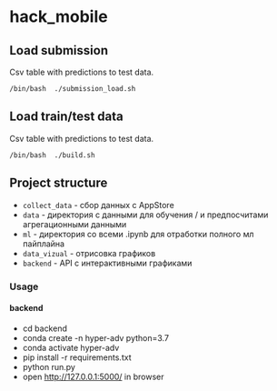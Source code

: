 # hack_mobile


## Load submission

Csv table with predictions to test data.

```
/bin/bash  ./submission_load.sh
```

## Load train/test data

Csv table with predictions to test data.

```
/bin/bash  ./build.sh
```

## Project structure

- ``collect_data`` - сбор данных с AppStore
- ``data`` - директория с данными для обучения / и предпосчитами агрегационными данными
- ``ml`` - директория со всеми .ipynb для отработки полного мл пайплайна 
- ``data_vizual`` - отрисовка графиков 
- ``backend`` - API c интерактивными графиками 

### Usage
#### backend
- cd backend
- conda create -n hyper-adv python=3.7
- conda activate hyper-adv
- pip install -r requirements.txt
- python run.py
- open http://127.0.0.1:5000/ in browser